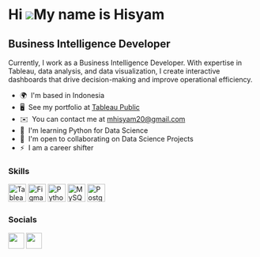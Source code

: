 Hi ![](https://user-images.githubusercontent.com/18350557/176309783-0785949b-9127-417c-8b55-ab5a4333674e.gif)My name is Hisyam
==============================================================================================================================

Business Intelligence Developer
-------------------------------

Currently, I work as a Business Intelligence Developer. With expertise in Tableau, data analysis, and data visualization, I create interactive dashboards that drive decision-making and improve operational efficiency.

* 🌍  I'm based in Indonesia
* 🖥️  See my portfolio at [Tableau Public](http://public.tableau.com/app/profile/mhisyam)
* ✉️  You can contact me at [mhisyam20@gmail.com](mailto:mhisyam20@gmail.com)
* 🧠  I'm learning Python for Data Science
* 🤝  I'm open to collaborating on Data Science Projects
* ⚡  I am a career shifter

### Skills


<p align="left">
<a href="[https://www.python.org](https://public.tableau.com/app/discover)/" target="_blank" rel="noreferrer"><img src="https://worldvectorlogo.com/download/tableau-software.svg" width="36" height="36" alt="Tableau" /></a>
<a href="https://www.figma.com/" target="_blank" rel="noreferrer"><img src="https://raw.githubusercontent.com/danielcranney/readme-generator/main/public/icons/skills/figma-colored.svg" width="36" height="36" alt="Figma" /></a>
<a href="https://www.python.org/" target="_blank" rel="noreferrer"><img src="https://raw.githubusercontent.com/danielcranney/readme-generator/main/public/icons/skills/python-colored.svg" width="36" height="36" alt="Python" /></a>
<a href="https://www.mysql.com/" target="_blank" rel="noreferrer"><img src="https://raw.githubusercontent.com/danielcranney/readme-generator/main/public/icons/skills/mysql-colored.svg" width="36" height="36" alt="MySQL" /></a>
<a href="https://www.postgresql.org/" target="_blank" rel="noreferrer"><img src="https://raw.githubusercontent.com/danielcranney/readme-generator/main/public/icons/skills/postgresql-colored.svg" width="36" height="36" alt="PostgreSQL" /></a>
</p>


### Socials

<p align="left"> <a href="https://www.github.com/hisyam-jaelani" target="_blank" rel="noreferrer"><img src="https://raw.githubusercontent.com/danielcranney/readme-generator/main/public/icons/socials/github-dark.svg" width="32" height="32" /></a> <a href="https://www.linkedin.com/in/mhisyam" target="_blank" rel="noreferrer"><img src="https://raw.githubusercontent.com/danielcranney/readme-generator/main/public/icons/socials/linkedin.svg" width="32" height="32" /></a></p>
